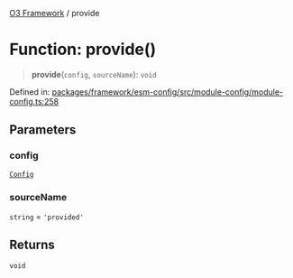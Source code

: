 [O3 Framework](../API.md) / provide

# Function: provide()

> **provide**(`config`, `sourceName`): `void`

Defined in: [packages/framework/esm-config/src/module-config/module-config.ts:258](https://github.com/its-kios09/openmrs-esm-core/blob/main/packages/framework/esm-config/src/module-config/module-config.ts#L258)

## Parameters

### config

[`Config`](../interfaces/Config.md)

### sourceName

`string` = `'provided'`

## Returns

`void`
